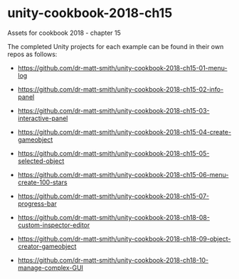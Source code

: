 # unity-cookbook-2018-ch15
Assets for cookbook 2018 - chapter 15

The completed Unity projects for each example can be found in their own repos as follows:

- https://github.com/dr-matt-smith/unity-cookbook-2018-ch15-01-menu-log

- https://github.com/dr-matt-smith/unity-cookbook-2018-ch15-02-info-panel

- https://github.com/dr-matt-smith/unity-cookbook-2018-ch15-03-interactive-panel

- https://github.com/dr-matt-smith/unity-cookbook-2018-ch15-04-create-gameobject

- https://github.com/dr-matt-smith/unity-cookbook-2018-ch15-05-selected-object

- https://github.com/dr-matt-smith/unity-cookbook-2018-ch15-06-menu-create-100-stars

- https://github.com/dr-matt-smith/unity-cookbook-2018-ch15-07-progress-bar

- https://github.com/dr-matt-smith/unity-cookbook-2018-ch18-08-custom-inspector-editor

- https://github.com/dr-matt-smith/unity-cookbook-2018-ch18-09-object-creator-gameobject

- https://github.com/dr-matt-smith/unity-cookbook-2018-ch18-10-manage-complex-GUI

